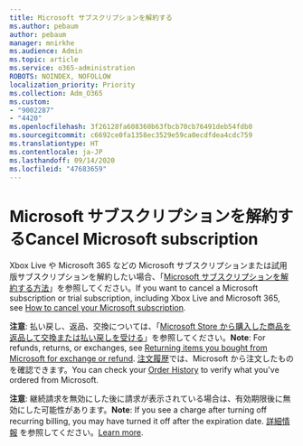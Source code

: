 ```yaml
---
title: Microsoft サブスクリプションを解約する
ms.author: pebaum
author: pebaum
manager: mnirkhe
ms.audience: Admin
ms.topic: article
ms.service: o365-administration
ROBOTS: NOINDEX, NOFOLLOW
localization_priority: Priority
ms.collection: Adm_O365
ms.custom:
- "9002287"
- "4420"
ms.openlocfilehash: 3f26128fa608360b63fbcb70cb76491deb54fdb0
ms.sourcegitcommit: c6692ce0fa1358ec3529e59ca0ecdfdea4cdc759
ms.translationtype: HT
ms.contentlocale: ja-JP
ms.lasthandoff: 09/14/2020
ms.locfileid: "47683659"
---
```

# <a name="cancel-microsoft-subscription"></a><span data-ttu-id="557fa-102">Microsoft サブスクリプションを解約する</span><span class="sxs-lookup"><span data-stu-id="557fa-102">Cancel Microsoft subscription</span></span>

<span data-ttu-id="557fa-103">Xbox Live や Microsoft 365 などの Microsoft サブスクリプションまたは試用版サブスクリプションを解約したい場合、「[Microsoft サブスクリプションを解約する方法](https://support.microsoft.com/help/4027815)」を参照してください。</span><span class="sxs-lookup"><span data-stu-id="557fa-103">If you want to cancel a Microsoft subscription or trial subscription, including Xbox Live and Microsoft 365, see [How to cancel your Microsoft subscription](https://support.microsoft.com/help/4027815).</span></span>

<span data-ttu-id="557fa-104">**注意**: 払い戻し、返品、交換については、「[Microsoft Store から購入した商品を返品して交換または払い戻しを受ける](https://support.microsoft.com/help/10558)」を参照してください。</span><span class="sxs-lookup"><span data-stu-id="557fa-104">**Note**: For refunds, returns, or exchanges, see [Returning items you bought from Microsoft for exchange or refund](https://support.microsoft.com/help/10558).</span></span> <span data-ttu-id="557fa-105">[注文履歴](https://account.microsoft.com/billing/orders/)では、Microsoft から注文したものを確認できます。</span><span class="sxs-lookup"><span data-stu-id="557fa-105">You can check your [Order History](https://account.microsoft.com/billing/orders/) to verify what you've ordered from Microsoft.</span></span> 

<span data-ttu-id="557fa-106">**注意**: 継続請求を無効にした後に請求が表示されている場合は、有効期限後に無効にした可能性があります。</span><span class="sxs-lookup"><span data-stu-id="557fa-106">**Note**: If you see a charge after turning off recurring billing, you may have turned it off after the expiration date.</span></span> <span data-ttu-id="557fa-107">[詳細情報](https://support.microsoft.com/help/10640) を参照してください。</span><span class="sxs-lookup"><span data-stu-id="557fa-107">[Learn more](https://support.microsoft.com/help/10640).</span></span> 
